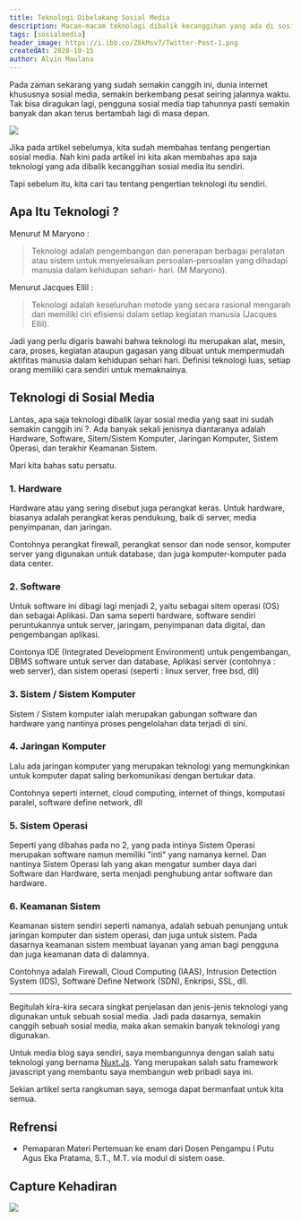 ```yaml
---
title: Teknologi Dibelakang Sosial Media
description: Macam-macam teknologi dibalik kecanggihan yang ada di sosial media
tags: [sosialmedia]
header_image: https://i.ibb.co/Z6kMsv7/Twitter-Post-1.png
createdAt: 2020-10-15
author: Alvin Maulana
---
```


<block-square>
    <template #text>
    Nama            : Alvin Maulana Rhusuli <br>
    NIM             : 2005551014 <br>
    Prodi           : Teknologi Informasi <br>
    Fakultas/Universitas  : Teknik/Universitas Udayana <br>
    Mata Kuliah     : Aplikasi Social Media (A) <br>
    Dosen           : I Putu Agus Eka Pratama, S.T.,M.T. <br>
    </template>
</block-square>

Pada zaman sekarang yang sudah semakin canggih ini, dunia internet khususnya sosial media, semakin berkembang pesat seiring jalannya waktu. Tak bisa diragukan lagi, pengguna sosial media tiap tahunnya pasti semakin banyak dan akan terus bertambah lagi di masa depan. 

![](https://image.freepik.com/free-vector/illustration-technology-concept-isometric-graphic_1375-291.jpg)

Jika pada artikel sebelumya, kita sudah membahas tentang <nuxt-link to="social-media-dan-manfaatnya">pengertian sosial media</nuxt-link>. Nah kini pada artikel ini kita akan membahas apa saja teknologi yang ada dibalik kecanggihan sosial media itu sendiri. 

Tapi sebelum itu, kita cari tau tentang pengertian teknologi itu sendiri.

## Apa Itu Teknologi ?
Menurut M Maryono :
> Teknologi adalah pengembangan dan penerapan berbagai peralatan atau sistem untuk menyelesaikan persoalan-persoalan yang dihadapi manusia dalam kehidupan
sehari- hari. (M Maryono).

Menurut Jacques Ellil :
>Teknologi adalah keseluruhan metode yang secara rasional mengarah dan memiliki ciri efisiensi dalam setiap kegiatan manusia (Jacques Ellil).

Jadi yang perlu digaris bawahi bahwa teknologi itu merupakan alat, mesin, cara, proses, kegiatan ataupun gagasan yang dibuat untuk mempermudah aktifitas manusia dalam kehidupan sehari hari. Definisi teknologi luas, setiap orang memiliki cara sendiri untuk memaknainya.

## Teknologi di Sosial Media

Lantas, apa saja teknologi dibalik layar sosial media yang saat ini sudah semakin canggih ini ?. Ada banyak sekali jenisnya diantaranya adalah Hardware, Software, Sitem/Sistem Komputer, Jaringan Komputer, Sistem Operasi, dan terakhir Keamanan Sistem.

Mari kita bahas satu persatu.

### 1. Hardware

Hardware atau yang sering disebut juga perangkat keras. Untuk hardware, biasanya adalah perangkat keras pendukung, baik di server, media penyimpanan, dan jaringan.

Contohnya perangkat firewall, perangkat sensor dan node sensor, komputer server yang digunakan untuk database, dan juga komputer-komputer pada data center.

### 2. Software

Untuk software ini dibagi lagi menjadi 2, yaitu sebagai sitem operasi (OS) dan sebagai Aplikasi. Dan sama seperti hardware, software sendiri peruntukannya untuk server, jaringam, penyimpanan data digital, dan pengembangan aplikasi.

Contonya IDE (Integrated Development Environment) untuk pengembangan, DBMS software untuk server dan database, Aplikasi server (contohnya : web server),
dan sistem operasi (seperti : linux server, free bsd, dll)

### 3. Sistem / Sistem Komputer

Sistem / Sistem komputer ialah merupakan gabungan software dan hardware yang nantinya proses pengelolahan data terjadi di sini.

### 4. Jaringan Komputer

Lalu ada jaringan komputer yang merupakan teknologi yang memungkinkan untuk komputer dapat saling berkomunikasi dengan bertukar data.

Contohnya seperti internet, cloud computing, internet of things, komputasi paralel, software define network, dll

### 5. Sistem Operasi

Seperti yang dibahas pada no 2, yang pada intinya Sistem Operasi merupakan software namun memiliki "inti" yang namanya kernel. Dan nantinya Sistem Operasi lah yang akan mengatur sumber daya dari Software dan Hardware, serta menjadi penghubung antar software dan hardware.

### 6. Keamanan Sistem

Keamanan sistem sendiri seperti namanya, adalah sebuah penunjang untuk jaringan komputer dan sistem operasi, dan juga untuk sistem. Pada dasarnya keamanan sistem membuat layanan yang aman bagi pengguna dan juga keamanan data di dalamnya. 

Contohnya adalah Firewall, Cloud Computing (IAAS), Intrusion Detection System (IDS), Software Define Network (SDN), Enkripsi, SSL, dll.

<hr>

Begitulah kira-kira secara singkat penjelasan dan jenis-jenis teknologi yang digunakan untuk sebuah sosial media. Jadi pada dasarnya, semakin canggih sebuah sosial media, maka akan semakin banyak teknologi yang digunakan.

Untuk media blog saya sendiri, saya membangunnya dengan salah satu teknologi yang bernama [Nuxt.Js](https://nuxtjs.org/). Yang merupakan salah satu framework javascript yang membantu saya membangun web pribadi saya ini.

Sekian artikel serta rangkuman saya, semoga dapat bermanfaat untuk kita semua.

## Refrensi 
- Pemaparan Materi Pertemuan ke enam dari Dosen Pengampu I Putu Agus Eka Pratama, S.T., M.T. via modul di sistem oase.

## Capture Kehadiran

![](https://i.ibb.co/X88H3Kn/Screenshot-20201012-114013.png)

